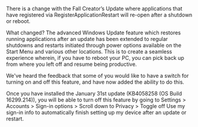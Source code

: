 There is a change with the Fall Creator’s Update where applications that have registered via RegisterApplicationRestart will re-open after a shutdown or reboot.

What changed? The advanced Windows Update feature which restores running applications after an update has been extended to regular shutdowns and restarts initiated through power options available on the Start Menu and various other locations.  This is to create a seamless experience wherein, if you have to reboot your PC, you can pick back up from where you left off and resume being productive.

We've heard the feedback that some of you would like to have a switch for turning on and off this feature, and have now added the ability to do this.

Once you have installed the January 31st update (KB4058258 (OS Build 16299.214)), you will be able to turn off this feature by going to Settings > Accounts > Sign-in options > Scroll down to Privacy > Toggle off Use my sign-in info to automatically finish setting up my device after an update or restart.
